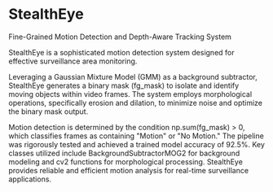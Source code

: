 # StealthEye
 Fine-Grained Motion Detection and Depth-Aware Tracking System

StealthEye is a sophisticated motion detection system designed for effective surveillance area monitoring.

Leveraging a Gaussian Mixture Model (GMM) as a background subtractor, StealthEye generates a binary mask (fg_mask) to isolate and identify moving objects within video frames.
The system employs morphological operations, specifically erosion and dilation, to minimize noise and optimize the binary mask output. 

Motion detection is determined by the condition np.sum(fg_mask) > 0, which classifies frames as containing "Motion" or "No Motion." The pipeline was rigorously tested and achieved a trained model accuracy of 92.5%. 
Key classes utilized include BackgroundSubtractorMOG2 for background modeling and cv2 functions for morphological processing. 
StealthEye provides reliable and efficient motion analysis for real-time surveillance applications.

